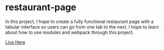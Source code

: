# restaurant-page

In this project, I hope to create a fully functional restaurant page with a tabular interface so users can go from one tab to the next. I hope to learn about how to use modules and webpack through this project. 

[Live Here](https://christopherctai.github.io/restaurant-page/)